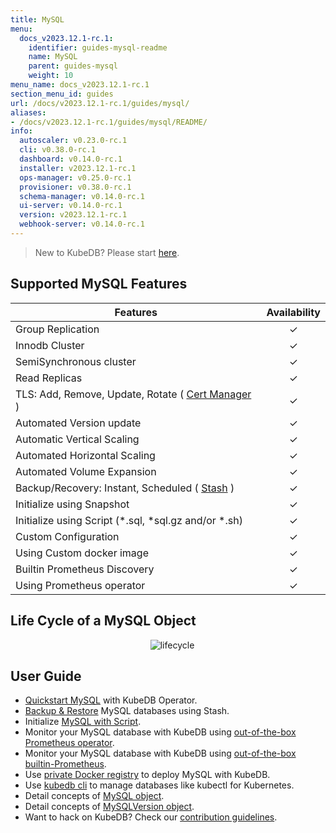 ```yaml
---
title: MySQL
menu:
  docs_v2023.12.1-rc.1:
    identifier: guides-mysql-readme
    name: MySQL
    parent: guides-mysql
    weight: 10
menu_name: docs_v2023.12.1-rc.1
section_menu_id: guides
url: /docs/v2023.12.1-rc.1/guides/mysql/
aliases:
- /docs/v2023.12.1-rc.1/guides/mysql/README/
info:
  autoscaler: v0.23.0-rc.1
  cli: v0.38.0-rc.1
  dashboard: v0.14.0-rc.1
  installer: v2023.12.1-rc.1
  ops-manager: v0.25.0-rc.1
  provisioner: v0.38.0-rc.1
  schema-manager: v0.14.0-rc.1
  ui-server: v0.14.0-rc.1
  version: v2023.12.1-rc.1
  webhook-server: v0.14.0-rc.1
---
```


> New to KubeDB? Please start [here](/docs/v2023.12.1-rc.1/README).

## Supported MySQL Features

| Features                                                                                | Availability |
| --------------------------------------------------------------------------------------- | :----------: |
| Group Replication                                                                       |   &#10003;   |
| Innodb Cluster                                                                          |   &#10003;   |
| SemiSynchronous cluster                                                                 |   &#10003;   |
| Read Replicas                                                                           |   &#10003;   |
| TLS: Add, Remove, Update, Rotate ( [Cert Manager](https://cert-manager.io/docs/) )      |   &#10003;   |
| Automated Version update                                                               |   &#10003;   |
| Automatic Vertical Scaling                                                              |   &#10003;   |
| Automated Horizontal Scaling                                                            |   &#10003;   |
| Automated Volume Expansion                                                              |   &#10003;   |
| Backup/Recovery: Instant, Scheduled ( [Stash](https://stash.run/) )                     |   &#10003;   |
| Initialize using Snapshot                                                               |   &#10003;   |
| Initialize using Script (\*.sql, \*sql.gz and/or \*.sh)                                 |   &#10003;   |
| Custom Configuration                                                                    |   &#10003;   |
| Using Custom docker image                                                               |   &#10003;   |
| Builtin Prometheus Discovery                                                            |   &#10003;   |
| Using Prometheus operator                                                               |   &#10003;   |

## Life Cycle of a MySQL Object

<p align="center">
  <img alt="lifecycle"  src="/docs/v2023.12.1-rc.1/images/mysql/mysql-lifecycle.png" >
</p>

## User Guide

- [Quickstart MySQL](/docs/v2023.12.1-rc.1/guides/mysql/quickstart/) with KubeDB Operator.
- [Backup & Restore](/docs/v2023.12.1-rc.1/guides/mysql/backup/overview/) MySQL databases using Stash.
- Initialize [MySQL with Script](/docs/v2023.12.1-rc.1/guides/mysql/initialization/).
- Monitor your MySQL database with KubeDB using [out-of-the-box Prometheus operator](/docs/v2023.12.1-rc.1/guides/mysql/monitoring/prometheus-operator/).
- Monitor your MySQL database with KubeDB using [out-of-the-box builtin-Prometheus](/docs/v2023.12.1-rc.1/guides/mysql/monitoring/builtin-prometheus/).
- Use [private Docker registry](/docs/v2023.12.1-rc.1/guides/mysql/private-registry/) to deploy MySQL with KubeDB.
- Use [kubedb cli](/docs/v2023.12.1-rc.1/guides/mysql/cli/) to manage databases like kubectl for Kubernetes.
- Detail concepts of [MySQL object](/docs/v2023.12.1-rc.1/guides/mysql/concepts/database/).
- Detail concepts of [MySQLVersion object](/docs/v2023.12.1-rc.1/guides/mysql/concepts/catalog/).
- Want to hack on KubeDB? Check our [contribution guidelines](/docs/v2023.12.1-rc.1/CONTRIBUTING).

